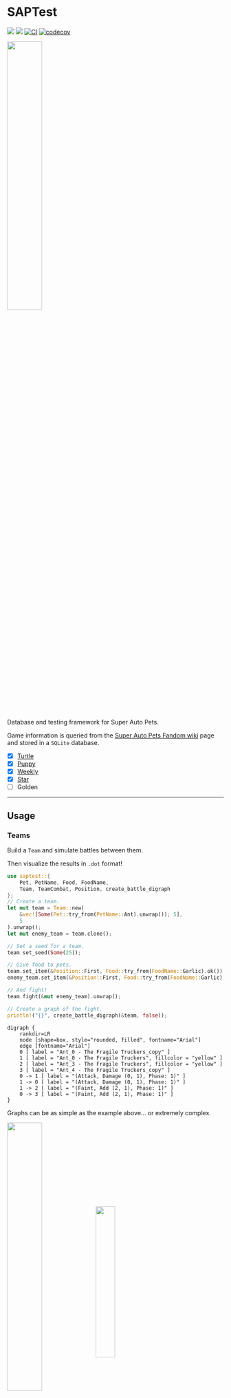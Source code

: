 # SAPTest
[![](https://img.shields.io/crates/v/saptest)](https://crates.io/crates/saptest)
[![](https://img.shields.io/docsrs/saptest/latest?color=blue)](https://docs.rs/saptest/latest/saptest/)
[![CI](https://github.com/koisland/SuperAutoTest/actions/workflows/ci.yaml/badge.svg)](https://github.com/koisland/SuperAutoTest/actions/workflows/ci.yaml)
[![codecov](https://codecov.io/gh/koisland/SuperAutoTest/branch/main/graph/badge.svg?token=0HTPI2EF7T)](https://codecov.io/gh/koisland/SuperAutoTest)

<img src="docs/images/turtle_crystal_ball.png" width="40%" />

Database and testing framework for Super Auto Pets.

Game information is queried from the [Super Auto Pets Fandom wiki](https://superautopets.fandom.com/wiki) page and stored in a `SQLite` database.
* [x] [Turtle](https://superautopets.fandom.com/wiki/Turtle_Pack)
* [x] [Puppy](https://superautopets.fandom.com/wiki/Puppy_Pack)
* [x] [Weekly](https://superautopets.fandom.com/wiki/Weekly_Pack)
* [x] [Star](https://superautopets.fandom.com/wiki/Star_Pack)
* [ ] Golden

---

## Usage

### Teams
Build a `Team` and simulate battles between them.

Then visualize the results in `.dot` format!
```rust
use saptest::{
    Pet, PetName, Food, FoodName,
    Team, TeamCombat, Position, create_battle_digraph
};
// Create a team.
let mut team = Team::new(
    &vec![Some(Pet::try_from(PetName::Ant).unwrap()); 5],
    5
).unwrap();
let mut enemy_team = team.clone();

// Set a seed for a team.
team.set_seed(Some(25));

// Give food to pets.
team.set_item(&Position::First, Food::try_from(FoodName::Garlic).ok()).unwrap();
enemy_team.set_item(&Position::First, Food::try_from(FoodName::Garlic).ok()).unwrap();

// And fight!
team.fight(&mut enemy_team).unwrap();

// Create a graph of the fight.
println!("{}", create_battle_digraph(&team, false));
```

```
digraph {
    rankdir=LR
    node [shape=box, style="rounded, filled", fontname="Arial"]
    edge [fontname="Arial"]
    0 [ label = "Ant_0 - The Fragile Truckers_copy" ]
    1 [ label = "Ant_0 - The Fragile Truckers", fillcolor = "yellow" ]
    2 [ label = "Ant_3 - The Fragile Truckers", fillcolor = "yellow" ]
    3 [ label = "Ant_4 - The Fragile Truckers_copy" ]
    0 -> 1 [ label = "(Attack, Damage (0, 1), Phase: 1)" ]
    1 -> 0 [ label = "(Attack, Damage (0, 1), Phase: 1)" ]
    1 -> 2 [ label = "(Faint, Add (2, 1), Phase: 1)" ]
    0 -> 3 [ label = "(Faint, Add (2, 1), Phase: 1)" ]
}
```

Graphs can be as simple as the example above... or extremely complex.

<p float="left">
    <img align="middle" src="docs/images/ants.svg" width="40%">
    <img align="middle" src="docs/images/blowfish_5.svg" width="30%">
</p>

### Shops
Add shop functionality to a `Team` and roll, freeze, buy/sell pets and foods.
```rust
use saptest::{
    Shop, ShopItem, TeamShopping, Team,
    Position, Entity, EntityName, FoodName,
    db::pack::Pack
};

// All teams are constructed with a shop at tier 1.
let mut team = Team::default();

// All shop functionality is supported.
team.set_shop_seed(Some(1212))
    .set_shop_packs(&[Pack::Turtle])
    .open_shop().unwrap()
    .buy(
        &Position::First, // From first.
        &Entity::Pet, // Pet
        &Position::First // To first position, merging if possible.
    ).unwrap()
    .move_pets(
        &Position::First, // First pet.
        &Position::Relative(-2), // To pet 2 slots behind. Otherwise, ignore.
        true // And merge them if possible.
    ).unwrap()
    .sell(&Position::First).unwrap()
    .freeze_shop(&Position::Last, &Entity::Pet).unwrap()
    .roll_shop().unwrap()
    .close_shop().unwrap();

// Shops can be built separately and can replace a team's shop.
let mut tier_5_shop = Shop::new(3, Some(42)).unwrap();
let weakness = ShopItem::new(
    EntityName::Food(FoodName::Weak),
    5
).unwrap();
tier_5_shop.add_item(weakness).unwrap();
team.replace_shop(tier_5_shop).unwrap();
```

### Pets
Build custom `Pet`s and `Effect`s.
```rust
use saptest::{
    Pet, PetName, PetCombat,
    Food, FoodName,
    Entity, Position, Effect, Statistics,
    effects::{
        trigger::TRIGGER_START_BATTLE,
        actions::GainType,
        state::Target,
        actions::Action
    }
};
// Create known pets.
let mut pet = Pet::try_from(PetName::Ant).unwrap();

// Or custom pets and effects.
let custom_effect = Effect::new(
    Entity::Pet,
    TRIGGER_START_BATTLE, // Effect trigger
    Target::Friend, // Target
    Position::Adjacent, // Positions
    Action::Gain(GainType::DefaultItem(FoodName::Melon)), // Action
    Some(1), // Number of uses.
    false, // Is temporary.
);
let mut custom_pet = Pet::custom(
    "MelonBear",
    Statistics::new(50, 50).unwrap(),
    &[custom_effect],
);

// Fight two pets individually as well.
// Note: Effects don't activate here.
pet.attack(&mut custom_pet);
```

### Logging
Enable logging with a crate like [`simple_logger`](https://docs.rs/simple_logger/latest/simple_logger/#).

### Config
To configure the global `SapDB`'s startup, create a `.saptest.toml` file in the root of your project.
* Specify page versions for pets, foods, and tokens to query.
* Toggle recurring updates on startup.
* Set database filename.

```toml
[database]
# https://superautopets.fandom.com/wiki/Pets?oldid=4883
pets_version = 4883
filename = "./sap.db"
update_on_startup = false
```

Graph building can also be disabled in `[general]` with `build_graph`.
```toml
[general]
build_graph = false
```
---

## Benchmarks
Benchmarks for `saptest` are located in `benches/battle_benchmarks.rs` and run using the [`criterion`](https://docs.rs/crate/criterion/latest) crate.
* Compared against [`sapai`](https://github.com/manny405/sapai#battles), a Super Auto Pets testing framework written in Python.
* Both tests were run on an AMD Ryzen 5 5600 6-Core Processor @ 3.50 GHz.

```bash
# saptest
git clone git@github.com:koisland/SuperAutoTest.git --depth 1
cargo add cargo-tarpaulin
cargo bench && open target/criterion/sapai_example/report/index.html
```

```bash
# sapai
cd benches/
git clone https://github.com/manny405/sapai.git && cd sapai
python setup.py install
# Then run `battle_benchmarks_sapai.ipynb`.
```

### saptest (No Graphs)
* **51.761 ns ± 164.32 ns** with **100 measurements**.
* Logging disabled.
* Raw data available in `benches/saptest_raw_no_graphs.csv`.

![](docs/images/pdf_sapai_example_no_graphs.svg)


### saptest (Graphs)
* **2.9058 µs ± 256.13 ns** with **100 measurements**.
    * This is a **5514% regression in speed** compared to no graphs.
    * Consider disabling `graphs` if speed is required.
* Logging disabled.
* Raw data available in `benches/saptest_raw_graphs.csv`.

![](docs/images/pdf_sapai_example_graphs.svg)

### sapai
* **4.29 ms ± 51.8 µs** per loop (mean ± std. dev. of 7 runs, **100 loops each**)

---

## TODO:
* Add trait for randomly generating teams.
* Make structs thread-safe.

---
## Sources
* https://superautopets.fandom.com/wiki
* https://emoji.supply/kitchen/
* https://github.com/manny405/sapai
* ["ADVANCED Mechanics in Super Auto Pets (Guide)"](https://www.youtube.com/watch?v=NSqjuA32AoA) by Blueberry Pieper
